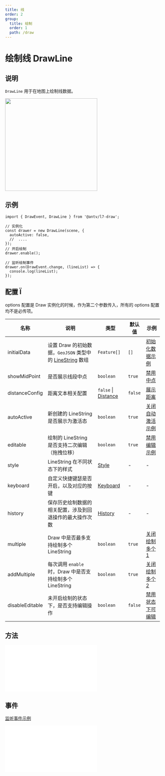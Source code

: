```yaml
---
title: 线
order: 2
group:
  title: 绘制
  order: 1
  path: /draw
---
```


# 绘制线 DrawLine

## 说明

`DrawLine` 用于在地图上绘制线数据。

<img src="https://gw.alipayobjects.com/mdn/rms_2591f5/afts/img/A*QHhySoSASjsAAAAAAAAAAAAAARQnAQ" width="300" />

## 示例

```tsx | pure
import { DrawEvent, DrawLine } from '@antv/l7-draw';

// 实例化
const drawer = new DrawLine(scene, {
  autoActive: false,
  //  ....
});
// 开启绘制
drawer.enable();

// 监听绘制事件
drawer.on(DrawEvent.change, (lineList) => {
  console.log(lineList);
});
```

## 配置 Ï

options 配置是 Draw 实例化的时候，作为第二个参数传入，所有的 options 配置均不是必传项。

| 名称            | 说明                                                                                                                    | 类型                                                 | 默认值  | 示例                                                              |
| --------------- | ----------------------------------------------------------------------------------------------------------------------- | ---------------------------------------------------- | ------- | ----------------------------------------------------------------- |
| initialData     | 设置 Draw 的初始数据，`GeoJSON` 类型中的 [LineString](https://datatracker.ietf.org/doc/html/rfc7946#section-3.1.4) 数组 | `Feature[]`                                          | `[]`    | [初始化数据示例](/example/line/init-data)                         |
| showMidPoint    | 是否展示线段中点                                                                                                        | `boolean`                                            | `true`  | [禁用中点](/example/line/mid-point)                               |
| distanceConfig  | 距离文本相关配置                                                                                                        | `false` &#124; [Distance](/docs/super/distance#配置) | `false` | [展示距离](/example/line/distance)                                |
| autoActive      | 新创建的 LineString 是否展示为激活态                                                                                    | `boolean`                                            | `true`  | [关闭自动激活示例](/example/line/auto-focus)                      |
| editable        | 绘制的 LineString 是否支持二次编辑（拖拽位移）                                                                          | `boolean`                                            | `true`  | [禁用编辑示例](/example/line/editable)                            |
| style           | LineString 在不同状态下的样式                                                                                           | [Style](/docs/super/style#配置)                      | -       | -                                                                 |
| keyboard        | 自定义快捷键瑟是否开启，以及对应的按键                                                                                  | [Keyboard](/docs/super/keyboard#配置)                | -       | -                                                                 |
| history         | 保存历史绘制数据的相关配置，涉及到回退操作的最大操作次数                                                                | [History](/docs/super/history#配置)                  | -       | -                                                                 |
| multiple        | Draw 中是否最多支持绘制多个 LineString                                                                                  | `boolean`                                            | `true`  | [关闭绘制多个 1](/example/line/multiple#始终最多绘制一个)         |
| addMultiple     | 每次调用 `enable` 时，Draw 中是否支持绘制多个 LineString                                                                | `boolean`                                            | `true`  | [关闭绘制多个 2](/example/line/multiple#单次-enable-最多绘制一个) |
| disableEditable | 未开启绘制的状态下，是否支持编辑操作                                                                                    | `boolean`                                            | `false` | [禁用状态下可编辑](/example/line/disable-editable)                |

## 方法

<embed src="../method.md"></embed>

## 事件

[监听事件示例](/example/line/event)

<embed src="../event.md"></embed>
